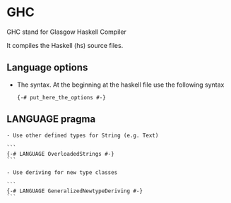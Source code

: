 # GHC

GHC stand for Glasgow Haskell Compiler

It compiles the Haskell (hs) source files.

## Language options

- The syntax. At the beginning at the haskell file use the following syntax

  ```
  {-# put_here_the_options #-}
  ```

## LANGUAGE pragma

    - Use other defined types for String (e.g. Text)

    ```
    {-# LANGUAGE OverloadedStrings #-}
    ```

    - Use deriving for new type classes

    ```
    {-# LANGUAGE GeneralizedNewtypeDeriving #-}
    ```
